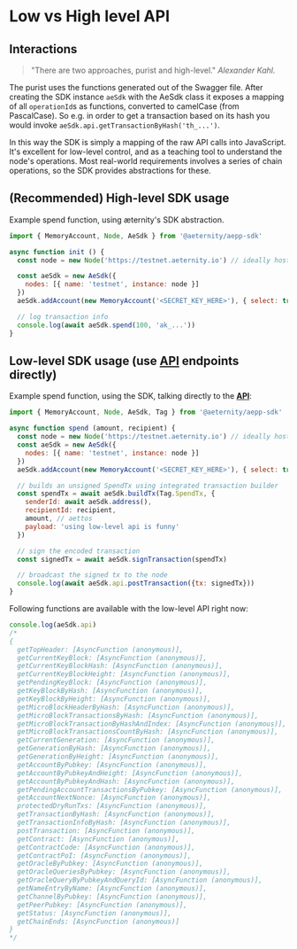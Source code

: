 # Low vs High level API

## Interactions

> "There are two approaches, purist and high-level."
*Alexander Kahl.*

The purist uses the functions generated out of the Swagger
file. After creating the SDK instance `aeSdk` with the AeSdk class it exposes a mapping of all `operationId`s as functions, converted to camelCase (from PascalCase). So e.g. in order to get a transaction
based on its hash you would invoke `aeSdk.api.getTransactionByHash('th_...')`.

In this way the SDK is simply a mapping of the raw API calls into
JavaScript. It's excellent for low-level control, and as a teaching tool to
understand the node's operations. Most real-world requirements involves a series
of chain operations, so the SDK provides abstractions for these.

## (**Recommended**) High-level SDK usage
Example spend function, using æternity's SDK abstraction.

```js
import { MemoryAccount, Node, AeSdk } from '@aeternity/aepp-sdk'

async function init () {
  const node = new Node('https://testnet.aeternity.io') // ideally host your own node!

  const aeSdk = new AeSdk({
    nodes: [{ name: 'testnet', instance: node }]
  })
  aeSdk.addAccount(new MemoryAccount('<SECRET_KEY_HERE>'), { select: true })

  // log transaction info
  console.log(await aeSdk.spend(100, 'ak_...'))
}
```

## Low-level SDK usage (use [API](https://aeternity.com/protocol/node/api) endpoints directly)
Example spend function, using the SDK, talking directly to the [**API**](https://aeternity.com/protocol/node/api):
```js
import { MemoryAccount, Node, AeSdk, Tag } from '@aeternity/aepp-sdk'

async function spend (amount, recipient) {
  const node = new Node('https://testnet.aeternity.io') // ideally host your own node!
  const aeSdk = new AeSdk({
    nodes: [{ name: 'testnet', instance: node }]
  })
  aeSdk.addAccount(new MemoryAccount('<SECRET_KEY_HERE>'), { select: true })

  // builds an unsigned SpendTx using integrated transaction builder
  const spendTx = await aeSdk.buildTx(Tag.SpendTx, {
    senderId: await aeSdk.address(),
    recipientId: recipient,
    amount, // aettos
    payload: 'using low-level api is funny'
  })

  // sign the encoded transaction
  const signedTx = await aeSdk.signTransaction(spendTx)

  // broadcast the signed tx to the node
  console.log(await aeSdk.api.postTransaction({tx: signedTx}))
}
```

Following functions are available with the low-level API right now:

```js
console.log(aeSdk.api)
/*
{
  getTopHeader: [AsyncFunction (anonymous)],
  getCurrentKeyBlock: [AsyncFunction (anonymous)],
  getCurrentKeyBlockHash: [AsyncFunction (anonymous)],
  getCurrentKeyBlockHeight: [AsyncFunction (anonymous)],
  getPendingKeyBlock: [AsyncFunction (anonymous)],
  getKeyBlockByHash: [AsyncFunction (anonymous)],
  getKeyBlockByHeight: [AsyncFunction (anonymous)],
  getMicroBlockHeaderByHash: [AsyncFunction (anonymous)],
  getMicroBlockTransactionsByHash: [AsyncFunction (anonymous)],
  getMicroBlockTransactionByHashAndIndex: [AsyncFunction (anonymous)],
  getMicroBlockTransactionsCountByHash: [AsyncFunction (anonymous)],
  getCurrentGeneration: [AsyncFunction (anonymous)],
  getGenerationByHash: [AsyncFunction (anonymous)],
  getGenerationByHeight: [AsyncFunction (anonymous)],
  getAccountByPubkey: [AsyncFunction (anonymous)],
  getAccountByPubkeyAndHeight: [AsyncFunction (anonymous)],
  getAccountByPubkeyAndHash: [AsyncFunction (anonymous)],
  getPendingAccountTransactionsByPubkey: [AsyncFunction (anonymous)],
  getAccountNextNonce: [AsyncFunction (anonymous)],
  protectedDryRunTxs: [AsyncFunction (anonymous)],
  getTransactionByHash: [AsyncFunction (anonymous)],
  getTransactionInfoByHash: [AsyncFunction (anonymous)],
  postTransaction: [AsyncFunction (anonymous)],
  getContract: [AsyncFunction (anonymous)],
  getContractCode: [AsyncFunction (anonymous)],
  getContractPoI: [AsyncFunction (anonymous)],
  getOracleByPubkey: [AsyncFunction (anonymous)],
  getOracleQueriesByPubkey: [AsyncFunction (anonymous)],
  getOracleQueryByPubkeyAndQueryId: [AsyncFunction (anonymous)],
  getNameEntryByName: [AsyncFunction (anonymous)],
  getChannelByPubkey: [AsyncFunction (anonymous)],
  getPeerPubkey: [AsyncFunction (anonymous)],
  getStatus: [AsyncFunction (anonymous)],
  getChainEnds: [AsyncFunction (anonymous)]
}
*/
```
